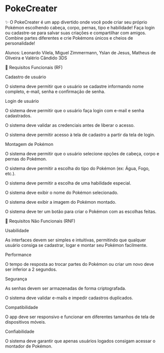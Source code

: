 # PokeCreater
✨ O PokeCreater é um app divertido onde você pode criar seu próprio Pokémon escolhendo cabeça, corpo, pernas, tipo e habilidade! Faça login ou cadastre-se para salvar suas criações e compartilhar com amigos. Combine partes diferentes e crie Pokémons únicos e cheios de personalidade!

Alunos: Leonardo Vilela, Miguel Zimmermann, Yslan de Jesus, Matheus de Oliveira e Valério Cândido 3DS

📌 Requisitos Funcionais (RF)

Cadastro de usuário

O sistema deve permitir que o usuário se cadastre informando nome completo, e-mail, senha e confirmação de senha.

Login de usuário

O sistema deve permitir que o usuário faça login com e-mail e senha cadastrados.

O sistema deve validar as credenciais antes de liberar o acesso.

O sistema deve permitir acesso à tela de cadastro a partir da tela de login.

Montagem de Pokémon

O sistema deve permitir que o usuário selecione opções de cabeça, corpo e pernas do Pokémon.

O sistema deve permitir a escolha do tipo do Pokémon (ex: Água, Fogo, etc.).

O sistema deve permitir a escolha de uma habilidade especial.

O sistema deve exibir o nome do Pokémon selecionado.

O sistema deve exibir a imagem do Pokémon montado.

O sistema deve ter um botão para criar o Pokémon com as escolhas feitas.

📌 Requisitos Não Funcionais (RNF)

Usabilidade

As interfaces devem ser simples e intuitivas, permitindo que qualquer usuário consiga se cadastrar, logar e montar seu Pokémon facilmente.

Performance

O tempo de resposta ao trocar partes do Pokémon ou criar um novo deve ser inferior a 2 segundos.

Segurança

As senhas devem ser armazenadas de forma criptografada.

O sistema deve validar e-mails e impedir cadastros duplicados.

Compatibilidade

O app deve ser responsivo e funcionar em diferentes tamanhos de tela de dispositivos móveis.

Confiabilidade

O sistema deve garantir que apenas usuários logados consigam acessar o montador de Pokémon.
